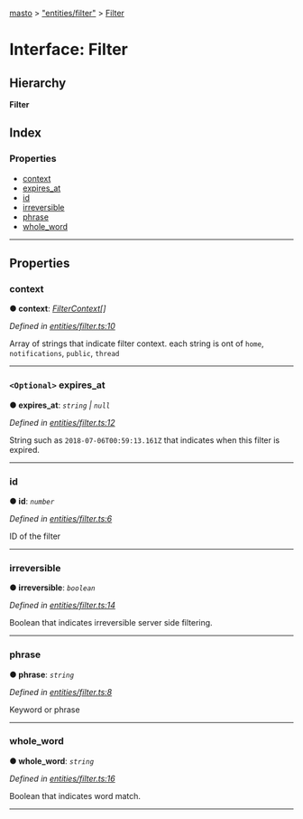 [masto](../README.md) > ["entities/filter"](../modules/_entities_filter_.md) > [Filter](../interfaces/_entities_filter_.filter.md)

# Interface: Filter

## Hierarchy

**Filter**

## Index

### Properties

* [context](_entities_filter_.filter.md#context)
* [expires_at](_entities_filter_.filter.md#expires_at)
* [id](_entities_filter_.filter.md#id)
* [irreversible](_entities_filter_.filter.md#irreversible)
* [phrase](_entities_filter_.filter.md#phrase)
* [whole_word](_entities_filter_.filter.md#whole_word)

---

## Properties

<a id="context"></a>

###  context

**● context**: *[FilterContext](../modules/_entities_filter_.md#filtercontext)[]*

*Defined in [entities/filter.ts:10](https://github.com/neet/masto.js/blob/84b2118/src/entities/filter.ts#L10)*

Array of strings that indicate filter context. each string is ont of `home`, `notifications`, `public`, `thread`

___
<a id="expires_at"></a>

### `<Optional>` expires_at

**● expires_at**: *`string` \| `null`*

*Defined in [entities/filter.ts:12](https://github.com/neet/masto.js/blob/84b2118/src/entities/filter.ts#L12)*

String such as `2018-07-06T00:59:13.161Z` that indicates when this filter is expired.

___
<a id="id"></a>

###  id

**● id**: *`number`*

*Defined in [entities/filter.ts:6](https://github.com/neet/masto.js/blob/84b2118/src/entities/filter.ts#L6)*

ID of the filter

___
<a id="irreversible"></a>

###  irreversible

**● irreversible**: *`boolean`*

*Defined in [entities/filter.ts:14](https://github.com/neet/masto.js/blob/84b2118/src/entities/filter.ts#L14)*

Boolean that indicates irreversible server side filtering.

___
<a id="phrase"></a>

###  phrase

**● phrase**: *`string`*

*Defined in [entities/filter.ts:8](https://github.com/neet/masto.js/blob/84b2118/src/entities/filter.ts#L8)*

Keyword or phrase

___
<a id="whole_word"></a>

###  whole_word

**● whole_word**: *`string`*

*Defined in [entities/filter.ts:16](https://github.com/neet/masto.js/blob/84b2118/src/entities/filter.ts#L16)*

Boolean that indicates word match.

___

